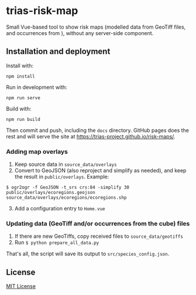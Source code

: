 # trias-risk-map

Small Vue-based tool to show risk maps (modelled data from GeoTiff files, and occurrences from ), without any server-side component.

## Installation and deployment

Install with:

```
npm install
```

Run in development with:

```
npm run serve
```

Build with:

```
npm run build
```

Then commit and push, including the `docs` directory. GitHub pages does the rest and will serve the site at <https://trias-project.github.io/risk-maps/>.

### Adding map overlays

1. Keep source data in `source_data/overlays`
2. Convert to GeoJSON (also reproject and simplify as needed), and keep the result in `public/overlays`. Example:

```
$ ogr2ogr -f GeoJSON -t_srs crs:84 -simplify 30 public/overlays/ecoregions.geojson source_data/overlays/ecoregions/ecoregions.shp
```
3. Add a configuration entry to `Home.vue`

### Updating data (GeoTiff and/or occurrences from the cube) files

1. If there are new GeoTiffs, copy received files to `source_data/geotiffs`
2. Run `$ python prepare_all_data.py`

That's all, the script will save its output to `src/species_config.json`.

## License

[MIT License](LICENSE)
